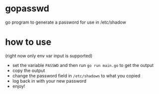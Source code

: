 # gopasswd
go program to generate a password for use in /etc/shadow

# how to use
(right now only env var input is supported)
- set the variable `PASSWD` and then run `go run main.go` to get the output
- copy the output
- change the password field in `/etc/shadown` to what you copied
- log back in with your new password
- enjoy!
